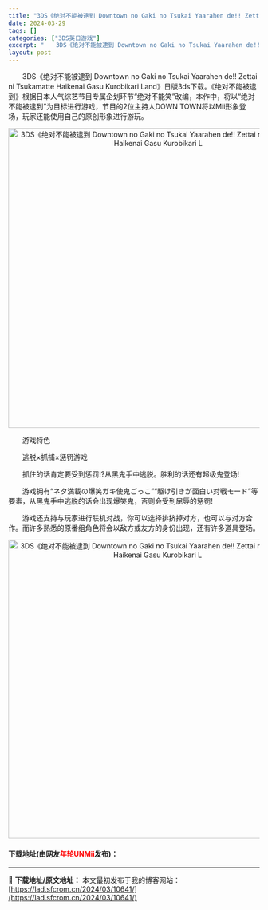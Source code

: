 ```yaml
---
title: "3DS《绝对不能被逮到 Downtown no Gaki no Tsukai Yaarahen de!! Zettai ni Tsukamatte Haikenai Gasu Kurobikari L"
date: 2024-03-29
tags: []
categories: ["3DS英日游戏"]
excerpt: "　　3DS《绝对不能被逮到 Downtown no Gaki no Tsukai Yaarahen de!! Zettai ni Tsukamatte Haikenai Gasu Kurobikari Land》日版3ds下载。《绝对不能被逮到》根据日本人气综艺节目专属企划环节&ldquo;绝对不能&hellip;"
layout: post
---
```


 <p>　　3DS《绝对不能被逮到 Downtown no Gaki no Tsukai Yaarahen de!! Zettai ni Tsukamatte Haikenai Gasu Kurobikari Land》日版3ds下载。《绝对不能被逮到》根据日本人气综艺节目专属企划环节&ldquo;绝对不能笑&rdquo;改编，本作中，将以&ldquo;绝对不能被逮到&rdquo;为目标进行游戏，节目的2位主持人DOWN TOWN将以Mii形象登场，玩家还能使用自己的原创形象进行游玩。</p> <p align="center"><img align="" border="0" src="https://lad.sfcrom.cn/wp-content/uploads/2024/03/20240329_66062f7130078.png" width="601" alt="3DS《绝对不能被逮到 Downtown no Gaki no Tsukai Yaarahen de!! Zettai ni Tsukamatte Haikenai Gasu Kurobikari L" /></p> <p>　　游戏特色</p> <p>　　逃脱&times;抓捕&times;惩罚游戏</p> <p>　　抓住的话肯定要受到惩罚!?从黑鬼手中逃脱。胜利的话还有超级鬼登场!</p> <p>　　游戏拥有&ldquo;ネタ満載の爆笑ガキ使鬼ごっこ&rdquo;&ldquo;駆け引きが面白い対戦モード&rdquo;等要素，从黑鬼手中逃脱的话会出现爆笑鬼，否则会受到屈辱的惩罚!</p> <p>　　游戏还支持与玩家进行联机对战，你可以选择排挤掉对方，也可以与对方合作。而许多熟悉的原番组角色将会以敌方或友方的身份出现，还有许多道具登场。</p> <p align="center"><img align="" border="0" src="https://lad.sfcrom.cn/wp-content/uploads/2024/03/20240329_66062f7281cc8.png" width="599" alt="3DS《绝对不能被逮到 Downtown no Gaki no Tsukai Yaarahen de!! Zettai ni Tsukamatte Haikenai Gasu Kurobikari L" /></p> <p><h4>下载地址(由网友<font color="red">年轮UNMii</font>发布)：</h4></p> 

---
📖 **下载地址/原文地址：** 本文最初发布于我的博客网站：[https://lad.sfcrom.cn/2024/03/10641/](https://lad.sfcrom.cn/2024/03/10641/)
